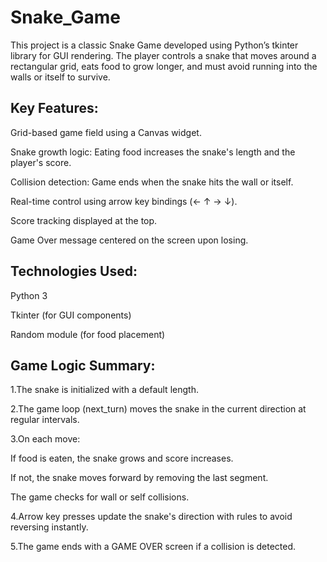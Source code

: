 # Snake_Game
This project is a classic Snake Game developed using Python’s tkinter library for GUI rendering. The player controls a snake that moves around a rectangular grid, eats food to grow longer, and must avoid running into the walls or itself to survive.

## Key Features:
Grid-based game field using a Canvas widget.

Snake growth logic: Eating food increases the snake's length and the player's score.

Collision detection: Game ends when the snake hits the wall or itself.

Real-time control using arrow key bindings (← ↑ → ↓).

Score tracking displayed at the top.

Game Over message centered on the screen upon losing.

## Technologies Used:
Python 3

Tkinter (for GUI components)

Random module (for food placement)

## Game Logic Summary:
1.The snake is initialized with a default length.

2.The game loop (next_turn) moves the snake in the current direction at regular intervals.

3.On each move:

If food is eaten, the snake grows and score increases.

If not, the snake moves forward by removing the last segment.

The game checks for wall or self collisions.

4.Arrow key presses update the snake's direction with rules to avoid reversing instantly.

5.The game ends with a GAME OVER screen if a collision is detected.

